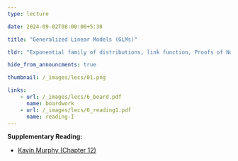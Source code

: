 ```yaml
---
type: lecture

date: 2024-09-02T08:00:00+5:30

title: "Generalized Linear Models (GLMs)"

tldr: "Exponential family of distributions, link function, Proofs of Normal/Poisson/Binomial distributions in GLMs"

hide_from_announcments: true

thumbnail: /_images/lecs/01.png

links: 
    - url: /_images/lecs/6_board.pdf
      name: boardwork
    - url: /_images/lecs/6_reading1.pdf
      name: reading-I
---
```

**Supplementary Reading:**
- [Kavin Murphy (Chapter 12)](https://probml.github.io/pml-book/book1.html)
